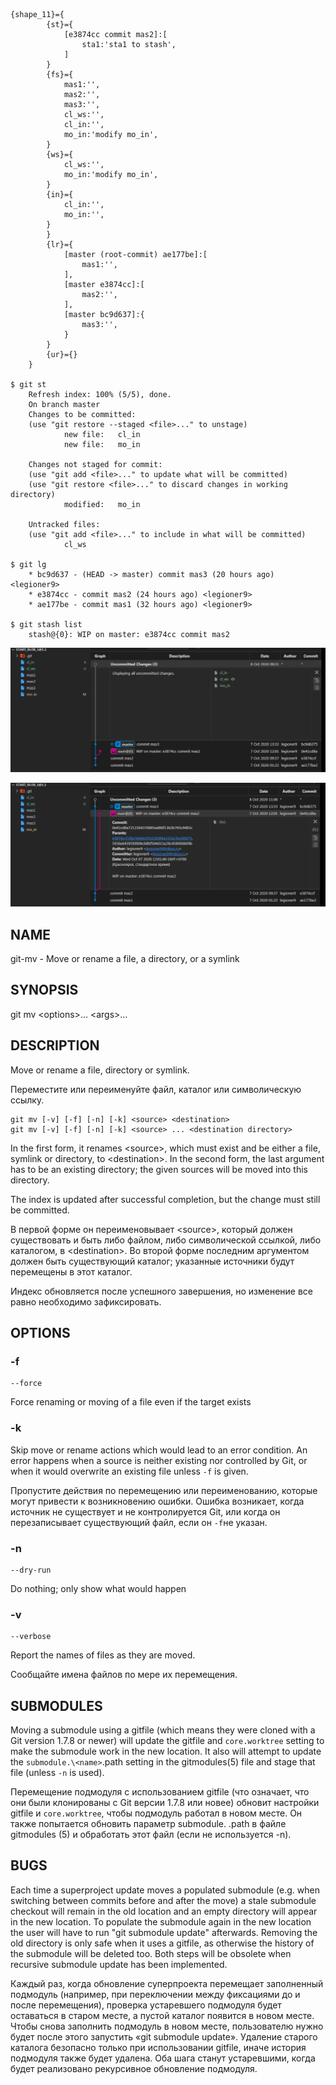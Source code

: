     {shape_11}={
            {st}={
                [e3874cc commit mas2]:[
                    sta1:'sta1 to stash',
                ]
            }
            {fs}={
                mas1:'',
                mas2:'',
                mas3:'',
                cl_ws:'',
                cl_in:'',
                mo_in:'modify mo_in',                
            }
            {ws}={
                cl_ws:'',
                mo_in:'modify mo_in',          
            }
            {in}={
                cl_in:'',
                mo_in:'',                                
            }
            }
            {lr}={
                [master (root-commit) ae177be]:[
                    mas1:'',
                ],
                [master e3874cc]:[
                    mas2:'',
                ],
                [master bc9d637]:{
                    mas3:'',
                }
            }
            {ur}={}
        }

    $ git st
        Refresh index: 100% (5/5), done.
        On branch master
        Changes to be committed:
        (use "git restore --staged <file>..." to unstage)
                new file:   cl_in
                new file:   mo_in

        Changes not staged for commit:
        (use "git add <file>..." to update what will be committed)
        (use "git restore <file>..." to discard changes in working directory)
                modified:   mo_in

        Untracked files:
        (use "git add <file>..." to include in what will be committed)
                cl_ws

    $ git lg
        * bc9d637 - (HEAD -> master) commit mas3 (20 hours ago) <legioner9>
        * e3874cc - commit mas2 (24 hours ago) <legioner9>
        * ae177be - commit mas1 (32 hours ago) <legioner9>

    $ git stash list
        stash@{0}: WIP on master: e3874cc commit mas2

![](_src/create_start_blob_1@1.1_{ws}.png)

![](_src/create_start_blob_1@1.1_{st}.png)

## NAME
git-mv - Move or rename a file, a directory, or a symlink

## SYNOPSIS
git mv \<options>…​ \<args>…​

## DESCRIPTION
Move or rename a file, directory or symlink.

Переместите или переименуйте файл, каталог или символическую ссылку.

    git mv [-v] [-f] [-n] [-k] <source> <destination>
    git mv [-v] [-f] [-n] [-k] <source> ... <destination directory>
     
In the first form, it renames \<source>, which must exist and be either a file, symlink or directory, to \<destination>. In the second form, the last argument has to be an existing directory; the given sources will be moved into this directory.

The index is updated after successful completion, but the change must still be committed.

В первой форме он переименовывает \<source>, который должен существовать и быть либо файлом, либо символической ссылкой, либо каталогом, в \<destination>. Во второй форме последним аргументом должен быть существующий каталог; указанные источники будут перемещены в этот каталог.

Индекс обновляется после успешного завершения, но изменение все равно необходимо зафиксировать.

## OPTIONS
### -f
    --force
Force renaming or moving of a file even if the target exists

### -k
Skip move or rename actions which would lead to an error condition. An error happens when a source is neither existing nor controlled by Git, or when it would overwrite an existing file unless `-f` is given.

Пропустите действия по перемещению или переименованию, которые могут привести к возникновению ошибки. Ошибка возникает, когда источник не существует и не контролируется Git, или когда он перезаписывает существующий файл, если он `-f`не указан.

### -n
    --dry-run
Do nothing; only show what would happen

### -v
    --verbose
Report the names of files as they are moved.

Сообщайте имена файлов по мере их перемещения.

## SUBMODULES
Moving a submodule using a gitfile (which means they were cloned with a Git version 1.7.8 or newer) will update the gitfile and `core.worktree` setting to make the submodule work in the new location. It also will attempt to update the `submodule.\<name>`.path setting in the gitmodules(5) file and stage that file (unless `-n` is used).

Перемещение подмодуля с использованием gitfile (что означает, что они были клонированы с Git версии 1.7.8 или новее) обновит настройки gitfile и `core.worktree`, чтобы подмодуль работал в новом месте. Он также попытается обновить параметр submodule. <name> .path в файле gitmodules (5) и обработать этот файл (если не используется -n).

## BUGS
Each time a superproject update moves a populated submodule (e.g. when switching between commits before and after the move) a stale submodule checkout will remain in the old location and an empty directory will appear in the new location. To populate the submodule again in the new location the user will have to run "git submodule update" afterwards. Removing the old directory is only safe when it uses a gitfile, as otherwise the history of the submodule will be deleted too. Both steps will be obsolete when recursive submodule update has been implemented.

Каждый раз, когда обновление суперпроекта перемещает заполненный подмодуль (например, при переключении между фиксациями до и после перемещения), проверка устаревшего подмодуля будет оставаться в старом месте, а пустой каталог появится в новом месте. Чтобы снова заполнить подмодуль в новом месте, пользователю нужно будет после этого запустить «git submodule update». Удаление старого каталога безопасно только при использовании gitfile, иначе история подмодуля также будет удалена. Оба шага станут устаревшими, когда будет реализовано рекурсивное обновление подмодуля.